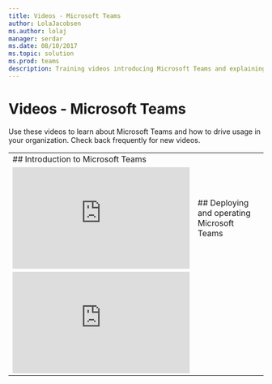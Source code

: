 ```yaml
---
title: Videos - Microsoft Teams
author: LolaJacobsen
ms.author: lolaj
manager: serdar
ms.date: 08/10/2017
ms.topic: solution
ms.prod: teams
description: Training videos introducing Microsoft Teams and explaining to admins how to plan, deploy, and operate  Microsoft Teams
---
```


Videos - Microsoft Teams
========================

Use these videos to learn about Microsoft Teams and how to drive usage in your organization. Check back frequently for new videos.

|  |  |
|---------|---------|
| ## Introduction to Microsoft Teams
<iframe width="350" height="200" src="https://www.youtube.com/embed/7oej3xIQy-Y" frameborder="0" allowfullscreen></iframe>     | ## Deploying and operating Microsoft Teams
<iframe width="350" height="200" src="https://www.youtube.com/embed/E7yDOfkpG48" frameborder="0" allowfullscreen></iframe>      |

